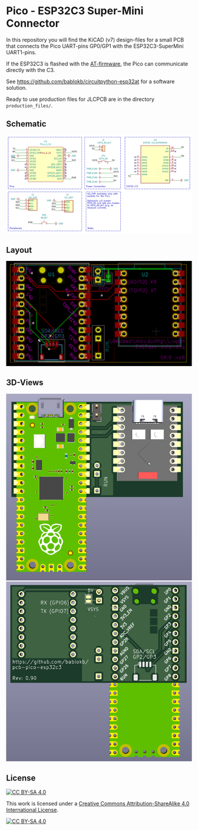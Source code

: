 Pico - ESP32C3 Super-Mini Connector
===================================

In this repository you will find the KiCAD (v7) design-files for a small PCB
that connects the Pico UART-pins GP0/GP1 with the ESP32C3-SuperMini UART1-pins.

If the ESP32C3 is flashed with the [AT-firmware](https://github.com/espressif/esp-at),
the Pico can communicate directly with the C3.

See <https://github.com/bablokb/circuitpython-esp32at> for a software solution.

Ready to use production files for JLCPCB are in the directory `production_files/`.


Schematic
---------

![](schematic.png)


Layout
------

![](pcb-layout.png)


3D-Views
--------

![](pcb-3D-top.png)
![](pcb-3D-bottom.png)


License
-------

[![CC BY-SA 4.0][cc-by-sa-shield]][cc-by-sa]

This work is licensed under a
[Creative Commons Attribution-ShareAlike 4.0 International
License][cc-by-sa].

[![CC BY-SA 4.0][cc-by-sa-image]][cc-by-sa]

[cc-by-sa]: http://creativecommons.org/licenses/by-sa/4.0/
[cc-by-sa-image]: https://licensebuttons.net/l/by-sa/4.0/88x31.png
[cc-by-sa-shield]:
https://img.shields.io/badge/License-CC%20BY--SA%204.0-lightgrey.svg
